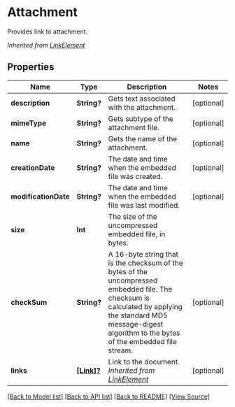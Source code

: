 # Attachment
Provides link to attachment.

*Inherited from [LinkElement](LinkElement.md)*
## Properties
Name | Type | Description | Notes
------------ | ------------- | ------------- | -------------
**description** | **String?** | Gets text associated with the attachment.  | [optional]
**mimeType** | **String?** | Gets subtype of the attachment file. | [optional]
**name** | **String?** | Gets the name of the attachment.  | [optional]
**creationDate** | **String?** | The date and time when the embedded file was created. | [optional]
**modificationDate** | **String?** | The date and time when the embedded file was last modified. | [optional]
**size** | **Int** | The size of the uncompressed embedded file, in bytes. | 
**checkSum** | **String?** | A 16-byte string that is the checksum of the bytes of the uncompressed embedded file. The checksum is calculated by applying the standard MD5 message-digest algorithm to the bytes of the embedded file stream. | [optional]
**links** | [**[Link]?**](Link.md) | Link to the document.<br />*Inherited from [LinkElement](LinkElement.md)* | [optional]

[[Back to Model list]](../README.md#documentation-for-models) [[Back to API list]](../README.md#documentation-for-api-endpoints) [[Back to README]](../README.md) [[View Source]](../src/models/Attachment.ts)

